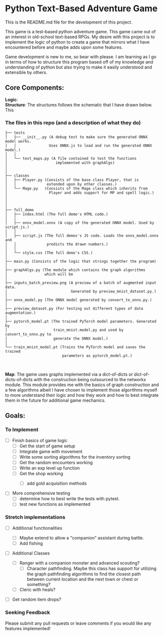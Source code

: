 # Python Text-Based Adventure Game
This is the README.md file for the development of this project.

This game is a test-based python adventure game. This game came out of an interest in old-school text-based RPGs. My desire with this project is to implement the logic of python to create a game that mirrors what I have encountered before and maybe adds upon some features.

Game development is new to me, so bear with please. I am learning as I go in terms of how to structure this program based off of my knowledge and understanding of python but also trying to make it easily understood and extensible by others.

## Core Components:
**Logic**:   <br>
**Structure**: The structures follows the schematic that I have drawn below. This
### The files in this repo (and a description of what they do)
```
├── tests
│   ├── __init__.py (A debug test to make sure the generated ONNX model works.
│   │               Uses ONNX.js to load and run the generated ONNX model.)
│   │
│   └── test_maps.py (A file contained to test the functions
│                      implemented with graphAlgs)
│
│
├── classes
│   ├── Player.py (Consists of the base class Player, that is
│   │              extended upon by other classes.)
│   └── Mage.py   (Consists of the Mage class which inherits from
│                   Player and adds support for MP and spell logic.)
│
│
│
├── full_demo
│   ├── index.html (The full demo's HTML code.)
│   │
│   ├── onnx_model.onnx (A copy of the generated ONNX model. Used by script.js.)
│   │
│   ├── script.js (The full demos's JS code. Loads the onnx_model.onnx and
│   │              predicts the drawn numbers.)
│   │
│   └── style.css (The full demo's CSS.)
│                            
├── main.py (Consists of the logic that strings together the program)
│
├── graphAlgs.py (The module which contains the graph algorithms
│                 which will be
│                             
├── inputs_batch_preview.png (A preview of a batch of augmented input data.
│                             Generated by preview_mnist_dataset.py.)
│
├── onnx_model.py (The ONNX model generated by convert_to_onnx.py.)
│
├── preview_dataset.py (For testing out different types of data augmentation.)
│
├── pytorch_model.pt (The trained PyTorch model parameters. Generated by
│                     train_mnist.model.py and used by convert_to_onnx.py to
│                     generate the ONNX model.)
│
└── train_mnist_model.pt (Trains the PyTorch model and saves the trained
                          parameters as pytorch_model.pt.)
```

<br>

**Map**: The game uses graphs implemented via a dict-of-dicts or dict-of-dicts-of-dicts with the construction being outsourced to the networkx module. This module provides me with the basics of graph construction and a few algorithms albeit I have chosen to implement those algorithms myself to more understand their logic and how they work and how to best integrate them in the future for additional game mechanics. <br>

## Goals:
### To Implement
- [ ] Finish basics of game logic  
  - [ ] Get the start of game setup
  - [ ] Integrate game with movement
  - [ ] Write some sorting algorithms for the inventory sorting  
  - [ ] Get the random encounters working
  - [ ] Write an exp level up function
  - [ ] Get the shop working
    - [ ] add gold acquisition methods



- [ ] More comprehensive testing
  - [ ] determine how to best write the tests with pytest.  
  - [ ] test new functions as implemented

### Stretch implementations
- [ ] Additional functionalities  
  - [ ] Maybe extend to allow a "companion" assistant during battle.
  - [ ] Add fishing
- [ ] Additional Classes
  - [ ] Ranger with a companion monster and advanced scouting?
    - [ ] Character pathfinding. Maybe this class has support for utilizing the graph pathfinding algorithms to find the closest path between current location and the next town or chest or something?
  - [ ] Cleric with heals?
- [ ] Get random item drops?


### Seeking Feedback
Please submit any pull requests or leave comments if you would like any features implemented!

<!-- ### Completed Column ✓
- [x] Completed task title  
 -->
<!-- ### To Implement
- [ ] Task title ~3d #type @name yyyy-mm-dd  
  - [ ] Sub-task or description   -->
